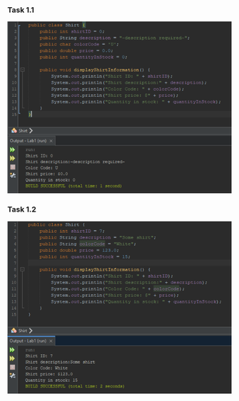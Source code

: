 ### Task 1.1
![Image alt](https://github.com/ppc-ntu-khpi/java-0-un-know-n/blob/main/Solution/task1.1.png)

### Task 1.2
![Image alt](https://github.com/ppc-ntu-khpi/java-0-un-know-n/blob/main/Solution/task1.2.png)